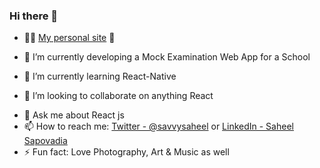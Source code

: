 ### Hi there 👋

<!--
**saheelsapovadia/saheelsapovadia** is a ✨ _special_ ✨ repository because its `README.md` (this file) appears on your GitHub profile.

Here are some ideas to get you started:
-->
- :technologist: [My personal site](https://saheelsapovadia.github.io/)  :star_struck:

- 🔭 I’m currently developing a Mock Examination Web App for a School
- 🌱 I’m currently learning React-Native
- 👯 I’m looking to collaborate on anything React
<!--- 🤔 I’m looking for help with ... -->
- 💬 Ask me about React js
- 📫 How to reach me: [Twitter - @savvysaheel](https://twitter.com/savvysaheel) or [LinkedIn - Saheel Sapovadia](https://www.linkedin.com/in/saheel-sapovadia-76b26b1a6/) 
- ⚡ Fun fact: Love Photography, Art & Music as well


